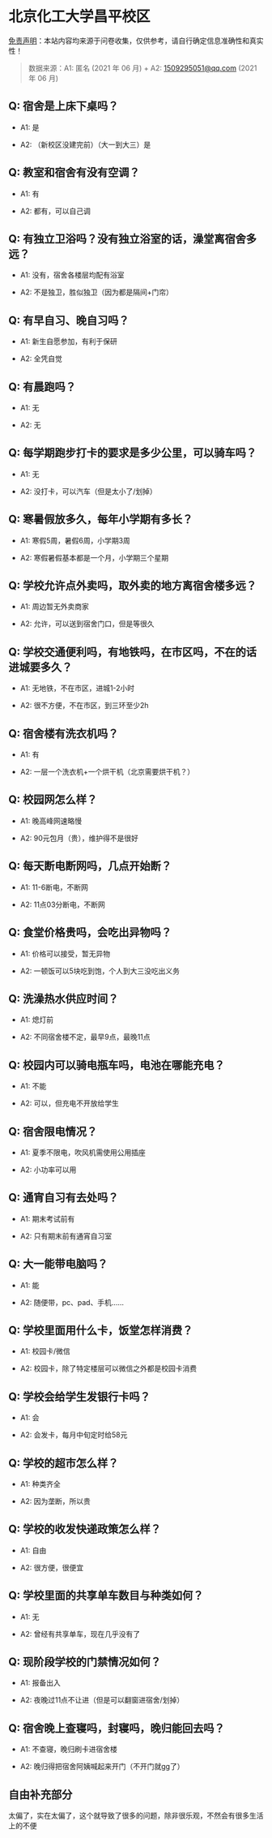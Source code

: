 # 北京化工大学昌平校区

[免责声明](https://colleges.chat/#_3)：本站内容均来源于问卷收集，仅供参考，请自行确定信息准确性和真实性！

> 数据来源：A1: 匿名 (2021 年 06 月) + A2: 1509295051@qq.com (2021 年 06 月)

## Q: 宿舍是上床下桌吗？

- A1: 是

- A2: （新校区没建完前）（大一到大三）是

## Q: 教室和宿舍有没有空调？

- A1: 有

- A2: 都有，可以自己调

## Q: 有独立卫浴吗？没有独立浴室的话，澡堂离宿舍多远？

- A1: 没有，宿舍各楼层均配有浴室

- A2: 不是独卫，胜似独卫（因为都是隔间+门帘）

## Q: 有早自习、晚自习吗？

- A1: 新生自愿参加，有利于保研

- A2: 全凭自觉

## Q: 有晨跑吗？

- A1: 无

- A2: 无

## Q: 每学期跑步打卡的要求是多少公里，可以骑车吗？

- A1: 无

- A2: 没打卡，可以汽车（但是太小了/划掉）

## Q: 寒暑假放多久，每年小学期有多长？

- A1: 寒假5周，暑假6周，小学期3周

- A2: 寒假暑假基本都是一个月，小学期三个星期

## Q: 学校允许点外卖吗，取外卖的地方离宿舍楼多远？

- A1: 周边暂无外卖商家

- A2: 允许，可以送到宿舍门口，但是等很久

## Q: 学校交通便利吗，有地铁吗，在市区吗，不在的话进城要多久？

- A1: 无地铁，不在市区，进城1-2小时

- A2: 很不方便，不在市区，到三环至少2h

## Q: 宿舍楼有洗衣机吗？

- A1: 有

- A2: 一层一个洗衣机+一个烘干机（北京需要烘干机？）

## Q: 校园网怎么样？

- A1: 晚高峰网速略慢

- A2: 90元包月（贵），维护得不是很好

## Q: 每天断电断网吗，几点开始断？

- A1: 11-6断电，不断网

- A2: 11点03分断电，不断网

## Q: 食堂价格贵吗，会吃出异物吗？

- A1: 价格可以接受，暂无异物

- A2: 一顿饭可以5块吃到饱，个人到大三没吃出义务

## Q: 洗澡热水供应时间？

- A1: 熄灯前

- A2: 不同宿舍楼不定，最早9点，最晚11点

## Q: 校园内可以骑电瓶车吗，电池在哪能充电？

- A1: 不能

- A2: 可以，但充电不开放给学生

## Q: 宿舍限电情况？

- A1: 夏季不限电，吹风机需使用公用插座

- A2: 小功率可以用

## Q: 通宵自习有去处吗？

- A1: 期末考试前有

- A2: 只有期末前有通宵自习室

## Q: 大一能带电脑吗？

- A1: 能

- A2: 随便带，pc、pad、手机……

## Q: 学校里面用什么卡，饭堂怎样消费？

- A1: 校园卡/微信

- A2: 校园卡，除了特定楼层可以微信之外都是校园卡消费

## Q: 学校会给学生发银行卡吗？

- A1: 会

- A2: 会发卡，每月中旬定时给58元

## Q: 学校的超市怎么样？

- A1: 种类齐全

- A2: 因为垄断，所以贵

## Q: 学校的收发快递政策怎么样？

- A1: 自由

- A2: 很方便，很便宜

## Q: 学校里面的共享单车数目与种类如何？

- A1: 无

- A2: 曾经有共享单车，现在几乎没有了

## Q: 现阶段学校的门禁情况如何？

- A1: 报备出入

- A2: 夜晚过11点不让进（但是可以翻窗进宿舍/划掉）

## Q: 宿舍晚上查寝吗，封寝吗，晚归能回去吗？

- A1: 不查寝，晚归刷卡进宿舍楼

- A2: 晚归得把宿舍阿姨喊起来开门（不开门就gg了）

## 自由补充部分

太偏了，实在太偏了，这个就导致了很多的问题，除非很乐观，不然会有很多生活上的不便
